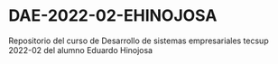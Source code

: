 # DAE-2022-02-EHINOJOSA
Repositorio del curso de Desarrollo de sistemas empresariales tecsup 2022-02 del alumno Eduardo Hinojosa
